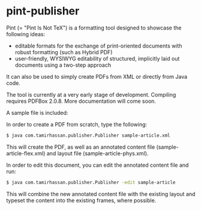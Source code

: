 # pint-publisher

Pint (= "Pint Is Not TeX") is a formatting tool designed to showcase the following ideas:

* editable formats for the exchange of print-oriented documents with robust formatting (such as Hybrid PDF)
* user-friendly, WYSIWYG editability of structured, implicitly laid out documents using a two-step approach

It can also be used to simply create PDFs from XML or directly from Java code.

The tool is currently at a very early stage of development. Compiling requires PDFBox 2.0.8. More documentation will come soon.

A sample file is included: 

In order to create a PDF from scratch, type the following:

```bash
$ java com.tamirhassan.publisher.Publisher sample-article.xml
```

This will create the PDF, as well as an annotated content file (sample-article-flex.xml) and layout file (sample-article-phys.xml).

In order to edit this document, you can edit the annotated content file and run:

```bash
$ java com.tamirhassan.publisher.Publisher -edit sample-article
```

This will combine the new annotated content file with the existing layout and typeset the content into the existing frames, where possible.
